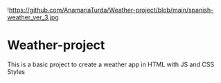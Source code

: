 
!https://github.com/AnamariaTurda/Weather-project/blob/main/spanish-weather_ver_3.jpg
# Weather-project
This is a basic project to create a weather app in HTML with JS and CSS Styles
